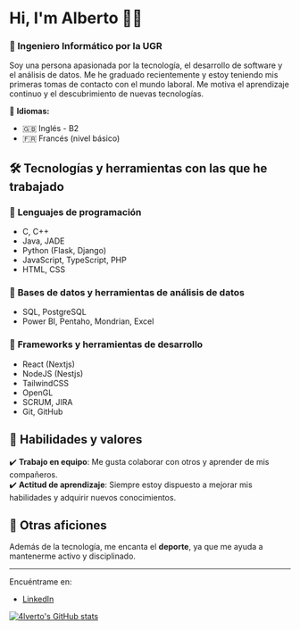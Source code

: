 # Hi, I'm Alberto 👨‍💻
### 🚀 Ingeniero Informático por la UGR

Soy una persona apasionada por la tecnología, el desarrollo de software y el análisis de datos. Me he graduado recientemente y estoy teniendo mis primeras tomas de contacto con el mundo laboral. Me motiva el aprendizaje continuo y el descubrimiento de nuevas tecnologías.  

📌 **Idiomas:**  
- 🇬🇧 Inglés - B2 
- 🇫🇷 Francés (nivel básico)  

## 🛠️ Tecnologías y herramientas con las que he trabajado  
### 🔹 **Lenguajes de programación**  
- C, C++  
- Java, JADE  
- Python (Flask, Django)  
- JavaScript, TypeScript, PHP  
- HTML, CSS

### 🔹 **Bases de datos y herramientas de análisis de datos**  
- SQL, PostgreSQL  
- Power BI, Pentaho, Mondrian, Excel  

### 🔹 **Frameworks y herramientas de desarrollo**  
- React (Nextjs)
- NodeJS (Nestjs)
- TailwindCSS
- OpenGL  
- SCRUM, JIRA  
- Git, GitHub  

## 🎯 Habilidades y valores  
✔️ **Trabajo en equipo**: Me gusta colaborar con otros y aprender de mis compañeros.  
✔️ **Actitud de aprendizaje**: Siempre estoy dispuesto a mejorar mis habilidades y adquirir nuevos conocimientos.    

## 🎾 Otras aficiones  
Además de la tecnología, me encanta el **deporte**, ya que me ayuda a mantenerme activo y disciplinado.  
___
Encuéntrame en:
- [LinkedIn](in/alberto-ortega-vilchez-a8258a32b)

[![4lverto's GitHub stats](https://github-readme-stats.vercel.app/api?username=4lverto)](https://github.com/anuraghazra/github-readme-stats)

